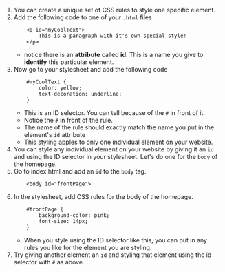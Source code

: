 1. You can create a unique set of CSS rules to style one specific element.
2. Add the following code to one of your `.html` files
    ```
        <p id="myCoolText">
            This is a paragraph with it's own special style!
        </p>
    ```
    * notice there is an **attribute** called **id**. This is a name you give to **identify** this particular element.
3. Now go to your stylesheet and add the following code
    ```
        #myCoolText {
            color: yellow;
            text-decoration: underline;
        }
    ```
    * This is an ID selector. You can tell because of the `#` in front of it.
    * Notice the `#` in front of the rule.
    * The name of the rule should exactly match the name you put in the element's `id` attribute
    * This styling apples to only one individual element on your website.
4. You can style any individual element on your website by giving it an `id` and using the ID selector in your stylesheet. Let's do one for the `body` of the homepage.
5. Go to index.html and add an `id` to the `body` tag.
    ```
        <body id="frontPage">
    ```
6. In the stylesheet, add CSS rules for the body of the homepage.
    ```
        #frontPage {
            background-color: pink;
            font-size: 14px;
        }
    ```
    * When you style using the ID selector like this, you can put in any rules you like for the element you are styling.
4. Try giving another element an `id` and styling that element using the id selector with `#` as above.
